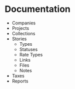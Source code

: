 # Documentation

- Companies
- Projects
- Collections
- Stories
  - Types
  - Statuses
  - Rate Types
  - Links
  - Files
  - Notes
- Taxes
- Reports

